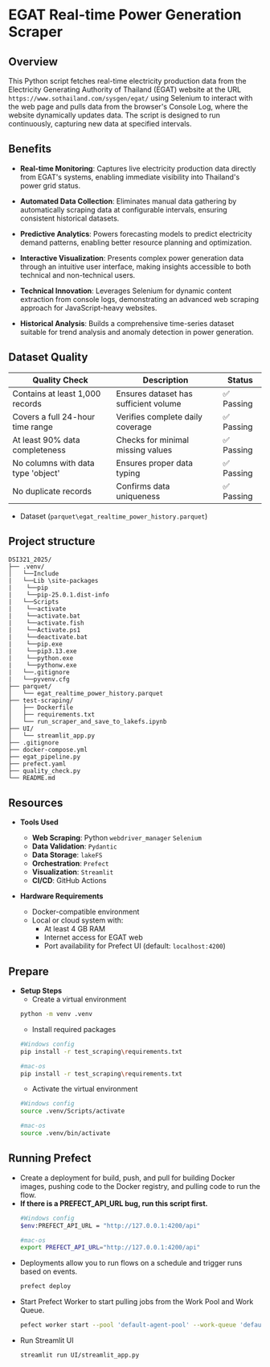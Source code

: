 # EGAT Real-time Power Generation Scraper

## Overview 

This Python script fetches real-time electricity production data from the Electricity Generating Authority of Thailand (EGAT) website at the URL `https://www.sothailand.com/sysgen/egat/` using Selenium to interact with the web page and pulls data from the browser's Console Log, where the website dynamically updates data. The script is designed to run continuously, capturing new data at specified intervals.

## Benefits

- **Real-time Monitoring**: Captures live electricity production data directly from EGAT's systems, enabling immediate visibility into Thailand's power grid status.

- **Automated Data Collection**: Eliminates manual data gathering by automatically scraping data at configurable intervals, ensuring consistent historical datasets.

- **Predictive Analytics**: Powers forecasting models to predict electricity demand patterns, enabling better resource planning and optimization.

- **Interactive Visualization**: Presents complex power generation data through an intuitive user interface, making insights accessible to both technical and non-technical users.

- **Technical Innovation**: Leverages Selenium for dynamic content extraction from console logs, demonstrating an advanced web scraping approach for JavaScript-heavy websites.

- **Historical Analysis**: Builds a comprehensive time-series dataset suitable for trend analysis and anomaly detection in power generation.

## Dataset Quality

| Quality Check | Description | Status |
|--------------|-------------|--------|
| Contains at least 1,000 records | Ensures dataset has sufficient volume | ✅ Passing |
| Covers a full 24-hour time range | Verifies complete daily coverage | ✅ Passing |
| At least 90% data completeness | Checks for minimal missing values | ✅ Passing |
| No columns with data type 'object' | Ensures proper data typing | ✅ Passing |
| No duplicate records | Confirms data uniqueness | ✅ Passing |

- Dataset (`parquet\egat_realtime_power_history.parquet`)


## Project structure

```
DSI321_2025/
├── .venv/
│   └──Include
|   └──Lib \site-packages
|    └──pip
|    └──pip-25.0.1.dist-info
|   └──Scripts
|    └──activate
|    └──activate.bat
|    └──activate.fish
|    └──Activate.ps1
|    └──deactivate.bat
|    └──pip.exe
|    └──pip3.13.exe
|    └──python.exe
|    └──pythonw.exe
|   └──.gitignore
|   └──pyvenv.cfg
├── parquet/
│   └── egat_realtime_power_history.parquet
├── test-scraping/
│   ├── Dockerfile
│   ├── requirements.txt
│   └── run_scraper_and_save_to_lakefs.ipynb
├── UI/
│   └── streamlit_app.py
├── .gitignore
├── docker-compose.yml
├── egat_pipeline.py
├── prefect.yaml
├── quality_check.py
└── README.md
```

## Resources

- **Tools Used**
    - **Web Scraping**: Python `webdriver_manager` `Selenium`
    - **Data Validation**: `Pydantic`
    - **Data Storage**: `lakeFS`
    - **Orchestration**: `Prefect`
    - **Visualization**: `Streamlit`
    - **CI/CD**: GitHub Actions

- **Hardware Requirements**
    - Docker-compatible environment
    - Local or cloud system with:
        - At least 4 GB RAM
        - Internet access for EGAT web
        - Port availability for Prefect UI (default: `localhost:4200`)

## Prepare

- **Setup Steps**
    - Create a virtual environment
    ```bash
    python -m venv .venv
    ```
    - Install required packages
    ```bash
    #Windows config
    pip install -r test_scraping\requirements.txt
    ```
    ```bash
    #mac-os
    pip install -r test_scraping\requirements.txt
    ```
    - Activate the virtual environment
    ```bash
    #Windows config
    source .venv/Scripts/activate
    ```
    ```bash
    #mac-os
    source .venv/bin/activate
    ```

## Running Prefect

- Create a deployment for build, push, and pull for building Docker images, pushing code to the Docker registry, and pulling code to run the flow.
- **If there is a PREFECT_API_URL bug, run this script first.**
    ```bash
    #Windows config
    $env:PREFECT_API_URL = "http://127.0.0.1:4200/api"
    ```
    ```bash
    #mac-os
    export PREFECT_API_URL="http://127.0.0.1:4200/api"
    ```
- Deployments allow you to run flows on a schedule and trigger runs based on events.
    ```bash
    prefect deploy
    ```
- Start Prefect Worker to start pulling jobs from the Work Pool and Work Queue.
    ```bash
    pefect worker start --pool 'default-agent-pool' --work-queue 'default'
    ```
- Run Streamlit UI
    ```bash
    streamlit run UI/streamlit_app.py
    ```
